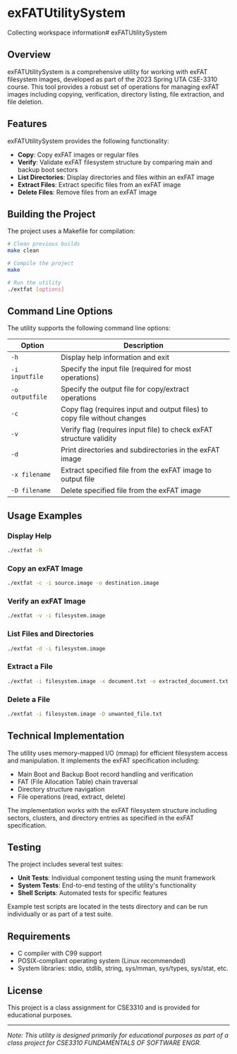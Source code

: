 # exFATUtilitySystem
Collecting workspace information# exFATUtilitySystem

## Overview

exFATUtilitySystem is a comprehensive utility for working with exFAT filesystem images, developed as part of the 2023 Spring UTA CSE-3310 course. This tool provides a robust set of operations for managing exFAT images including copying, verification, directory listing, file extraction, and file deletion.

## Features

exFATUtilitySystem provides the following functionality:

- **Copy**: Copy exFAT images or regular files
- **Verify**: Validate exFAT filesystem structure by comparing main and backup boot sectors
- **List Directories**: Display directories and files within an exFAT image
- **Extract Files**: Extract specific files from an exFAT image
- **Delete Files**: Remove files from an exFAT image

## Building the Project

The project uses a Makefile for compilation:

```bash
# Clean previous builds
make clean

# Compile the project
make

# Run the utility
./extfat [options]
```

## Command Line Options

The utility supports the following command line options:

| Option | Description |
|--------|-------------|
| `-h` | Display help information and exit |
| `-i inputfile` | Specify the input file (required for most operations) |
| `-o outputfile` | Specify the output file for copy/extract operations |
| `-c` | Copy flag (requires input and output files) to copy file without changes |
| `-v` | Verify flag (requires input file) to check exFAT structure validity |
| `-d` | Print directories and subdirectories in the exFAT image |
| `-x filename` | Extract specified file from the exFAT image to output file |
| `-D filename` | Delete specified file from the exFAT image |

## Usage Examples

### Display Help
```bash
./extfat -h
```

### Copy an exFAT Image
```bash
./extfat -c -i source.image -o destination.image
```

### Verify an exFAT Image
```bash
./extfat -v -i filesystem.image
```

### List Files and Directories
```bash
./extfat -d -i filesystem.image
```

### Extract a File
```bash
./extfat -i filesystem.image -x document.txt -o extracted_document.txt
```

### Delete a File
```bash
./extfat -i filesystem.image -D unwanted_file.txt
```

## Technical Implementation

The utility uses memory-mapped I/O (mmap) for efficient filesystem access and manipulation. It implements the exFAT specification including:

- Main Boot and Backup Boot record handling and verification
- FAT (File Allocation Table) chain traversal
- Directory structure navigation
- File operations (read, extract, delete)

The implementation works with the exFAT filesystem structure including sectors, clusters, and directory entries as specified in the exFAT specification.

## Testing

The project includes several test suites:

- **Unit Tests**: Individual component testing using the munit framework
- **System Tests**: End-to-end testing of the utility's functionality
- **Shell Scripts**: Automated tests for specific features

Example test scripts are located in the tests directory and can be run individually or as part of a test suite.

## Requirements

- C compiler with C99 support
- POSIX-compliant operating system (Linux recommended)
- System libraries: stdio, stdlib, string, sys/mman, sys/types, sys/stat, etc.

## License

This project is a class assignment for CSE3310 and is provided for educational purposes.

---

*Note: This utility is designed primarily for educational purposes as part of a class project for CSE3310 FUNDAMENTALS OF SOFTWARE ENGR.*
